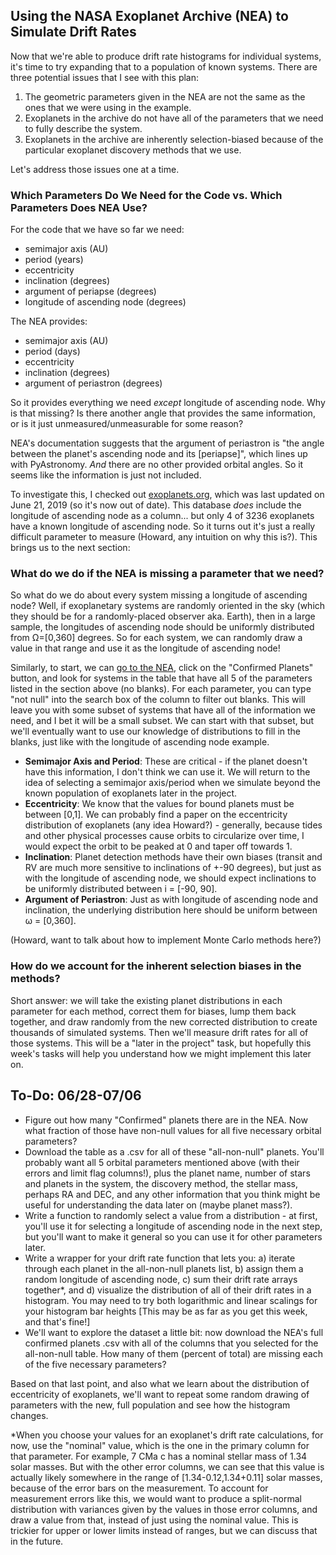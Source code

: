 ## Using the NASA Exoplanet Archive (NEA) to Simulate Drift Rates

Now that we're able to produce drift rate histograms for individual systems, it's time to try expanding that to a population of known systems. There are three potential issues that I see with this plan:

1) The geometric parameters given in the NEA are not the same as the ones that we were using in the example.
2) Exoplanets in the archive do not have all of the parameters that we need to fully describe the system.
3) Exoplanets in the archive are inherently selection-biased because of the particular exoplanet discovery methods that we use.

Let's address those issues one at a time.

### Which Parameters Do We Need for the Code vs. Which Parameters Does NEA Use?

For the code that we have so far we need:
- semimajor axis (AU)
- period (years)
- eccentricity
- inclination (degrees)
- argument of periapse (degrees)
- longitude of ascending node (degrees) 

The NEA provides:
- semimajor axis (AU)
- period (days)
- eccentricity
- inclination (degrees)
- argument of periastron (degrees)

So it provides everything we need *except* longitude of ascending node. Why is that missing? Is there another angle that provides the same information, or is it just unmeasured/unmeasurable for some reason?

NEA's documentation suggests that the argument of periastron is "the angle between the planet's ascending node and its [periapse]", which lines up with PyAstronomy. *And* there are no other provided orbital angles. So it seems like the information is just not included.

To investigate this, I checked out [exoplanets.org](exoplanets.org), which was last updated on June 21, 2019 (so it's now out of date). This database *does* include the longitude of ascending node as a column... but only 4 of 3236 exoplanets have a known longitude of ascending node. So it turns out it's just a really difficult parameter to measure (Howard, any intuition on why this is?). This brings us to the next section:

### What do we do if the NEA is missing a parameter that we need?

So what do we do about every system missing a longitude of ascending node? Well, if exoplanetary systems are randomly oriented in the sky (which they should be for a randomly-placed observer aka. Earth), then in a large sample, the longitudes of ascending node should be uniformly distributed from Ω=[0,360] degrees. So for each system, we can randomly draw a value in that range and use it as the longitude of ascending node! 

Similarly, to start, we can [go to the NEA](https://exoplanetarchive.ipac.caltech.edu/), click on the "Confirmed Planets" button, and look for systems in the table that have all 5 of the parameters listed in the section above (no blanks). For each parameter, you can type "not null" into the search box of the column to filter out blanks. This will leave you with some subset of systems that have all of the information we need, and I bet it will be a small subset. We can start with that subset, but we'll eventually want to use our knowledge of distributions to fill in the blanks, just like with the longitude of ascending node example.

- **Semimajor Axis and Period**: These are critical - if the planet doesn't have this information, I don't think we can use it. We will return to the idea of selecting a semimajor axis/period when we simulate beyond the known population of exoplanets later in the project.
- **Eccentricity**: We know that the values for bound planets must be between [0,1]. We can probably find a paper on the eccentricity distribution of exoplanets (any idea Howard?) - generally, because tides and other physical processes cause orbits to circularize over time, I would expect the orbit to be peaked at 0 and taper off towards 1.
- **Inclination**: Planet detection methods have their own biases (transit and RV are much more sensitive to inclinations of +-90 degrees), but just as with the longitude of ascending node, we should expect inclinations to be uniformly distributed between i = [-90, 90].
- **Argument of Periastron**: Just as with longitude of ascending node and inclination, the underlying distribution here should be uniform between ω = [0,360]. 

(Howard, want to talk about how to implement Monte Carlo methods here?)

### How do we account for the inherent selection biases in the methods?

Short answer: we will take the existing planet distributions in each parameter for each method, correct them for biases, lump them back together, and draw randomly from the new corrected distribution to create thousands of simulated systems. Then we'll measure drift rates for all of those systems. This will be a "later in the project" task, but hopefully this week's tasks will help you understand how we might implement this later on.


## To-Do: 06/28-07/06
- Figure out how many "Confirmed" planets there are in the NEA. Now what fraction of those have non-null values for all five necessary orbital parameters? 
- Download the table as a .csv for all of these "all-non-null" planets. You'll probably want all 5 orbital parameters mentioned above (with their errors and limit flag columns!), plus the planet name, number of stars and planets in the system, the discovery method, the stellar mass, perhaps RA and DEC, and any other information that you think might be useful for understanding the data later on (maybe planet mass?).
- Write a function to randomly select a value from a distribution - at first, you'll use it for selecting a longitude of ascending node in the next step, but you'll want to make it general so you can use it for other parameters later.
- Write a wrapper for your drift rate function that lets you: a) iterate through each planet in the all-non-null planets list, b) assign them a random longitude of ascending node, c) sum their drift rate arrays together*, and d) visualize the distribution of all of their drift rates in a histogram. You may need to try both logarithmic and linear scalings for your histogram bar heights [This may be as far as you get this week, and that's fine!]
- We'll want to explore the dataset a little bit: now download the NEA's full confirmed planets .csv with all of the columns that you selected for the all-non-null table. How many of them (percent of total) are missing each of the five necessary parameters?

Based on that last point, and also what we learn about the distribution of eccentricity of exoplanets, we'll want to repeat some random drawing of parameters with the new, full population and see how the histogram changes. 

*When you choose your values for an exoplanet's drift rate calculations, for now, use the "nominal" value, which is the one in the primary column for that parameter. For example, 7 CMa c has a nominal stellar mass of 1.34 solar masses. But with the other error columns, we can see that this value is actually likely somewhere in the range of [1.34-0.12,1.34+0.11] solar masses, because of the error bars on the measurement. To account for measurement errors like this, we would want to produce a split-normal distribution with variances given by the values in those error columns, and draw a value from that, instead of just using the nominal value. This is trickier for upper or lower limits instead of ranges, but we can discuss that in the future.
